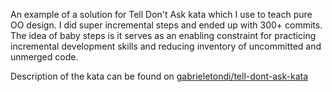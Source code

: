An example of a solution for Tell Don't Ask kata which I use to teach pure OO design.
I did super incremental steps and ended up with 300+ commits. The idea of baby steps is it serves as an enabling constraint for practicing incremental development skills and reducing inventory of uncommitted and unmerged code.

Description of the kata can be found on [gabrieletondi/tell-dont-ask-kata](github.com/gabrieletondi/tell-dont-ask-kata)
